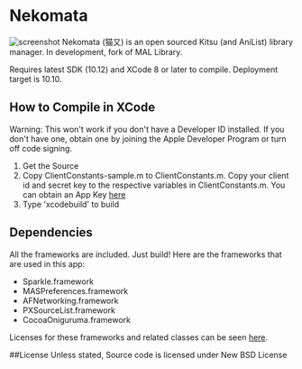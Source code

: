 # Nekomata
![screenshot](http://i.imgur.com/tKeYxJ4.png)
Nekomata (猫又) is an open sourced Kitsu (and AniList) library manager.  In development, fork of MAL Library.

Requires latest SDK (10.12) and XCode 8 or later to compile. Deployment target is 10.10.

## How to Compile in XCode
Warning: This won't work if you don't have a Developer ID installed. If you don't have one, obtain one by joining the Apple Developer Program or turn off code signing.

1. Get the Source
2. Copy ClientConstants-sample.m to ClientConstants.m. Copy your client id and secret key to the respective variables in ClientConstants.m. You can obtain an App Key [here](https://anilist.co/settings/developer/client/)
3. Type 'xcodebuild' to build

## Dependencies
All the frameworks are included. Just build! Here are the frameworks that are used in this app:

* Sparkle.framework
* MASPreferences.framework
* AFNetworking.framework
* PXSourceList.framework
* CocoaOniguruma.framework
 
Licenses for these frameworks and related classes can be seen [here](https://github.com/Atelier-Shiori/Nekomata/wiki/Credits).

##License
Unless stated, Source code is licensed under New BSD License
